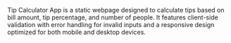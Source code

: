 Tip Calculator App is a static webpage designed to calculate tips based on bill amount, tip percentage, and number of people. It features client-side validation with error handling for invalid inputs and a responsive design optimized for both mobile and desktop devices.